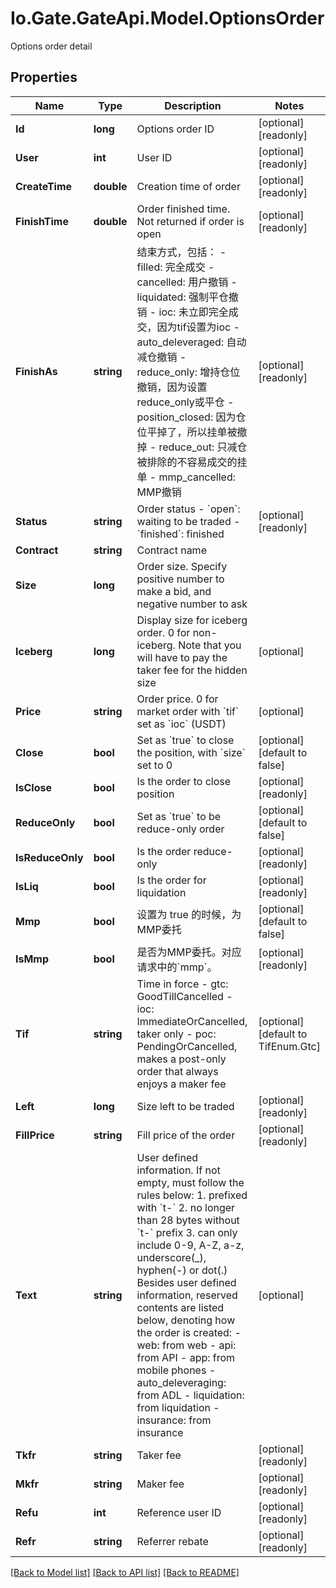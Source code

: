 
# Io.Gate.GateApi.Model.OptionsOrder

Options order detail

## Properties

Name | Type | Description | Notes
------------ | ------------- | ------------- | -------------
**Id** | **long** | Options order ID | [optional] [readonly] 
**User** | **int** | User ID | [optional] [readonly] 
**CreateTime** | **double** | Creation time of order | [optional] [readonly] 
**FinishTime** | **double** | Order finished time. Not returned if order is open | [optional] [readonly] 
**FinishAs** | **string** | 结束方式，包括：  - filled: 完全成交 - cancelled: 用户撤销 - liquidated: 强制平仓撤销 - ioc: 未立即完全成交，因为tif设置为ioc - auto_deleveraged: 自动减仓撤销 - reduce_only: 增持仓位撤销，因为设置reduce_only或平仓 - position_closed: 因为仓位平掉了，所以挂单被撤掉 - reduce_out: 只减仓被排除的不容易成交的挂单 - mmp_cancelled: MMP撤销 | [optional] [readonly] 
**Status** | **string** | Order status  - &#x60;open&#x60;: waiting to be traded - &#x60;finished&#x60;: finished | [optional] [readonly] 
**Contract** | **string** | Contract name | 
**Size** | **long** | Order size. Specify positive number to make a bid, and negative number to ask | 
**Iceberg** | **long** | Display size for iceberg order. 0 for non-iceberg. Note that you will have to pay the taker fee for the hidden size | [optional] 
**Price** | **string** | Order price. 0 for market order with &#x60;tif&#x60; set as &#x60;ioc&#x60; (USDT) | [optional] 
**Close** | **bool** | Set as &#x60;true&#x60; to close the position, with &#x60;size&#x60; set to 0 | [optional] [default to false]
**IsClose** | **bool** | Is the order to close position | [optional] [readonly] 
**ReduceOnly** | **bool** | Set as &#x60;true&#x60; to be reduce-only order | [optional] [default to false]
**IsReduceOnly** | **bool** | Is the order reduce-only | [optional] [readonly] 
**IsLiq** | **bool** | Is the order for liquidation | [optional] [readonly] 
**Mmp** | **bool** | 设置为 true 的时候，为MMP委托 | [optional] [default to false]
**IsMmp** | **bool** | 是否为MMP委托。对应请求中的&#x60;mmp&#x60;。 | [optional] [readonly] 
**Tif** | **string** | Time in force  - gtc: GoodTillCancelled - ioc: ImmediateOrCancelled, taker only - poc: PendingOrCancelled, makes a post-only order that always enjoys a maker fee | [optional] [default to TifEnum.Gtc]
**Left** | **long** | Size left to be traded | [optional] [readonly] 
**FillPrice** | **string** | Fill price of the order | [optional] [readonly] 
**Text** | **string** | User defined information. If not empty, must follow the rules below:  1. prefixed with &#x60;t-&#x60; 2. no longer than 28 bytes without &#x60;t-&#x60; prefix 3. can only include 0-9, A-Z, a-z, underscore(_), hyphen(-) or dot(.) Besides user defined information, reserved contents are listed below, denoting how the order is created:  - web: from web - api: from API - app: from mobile phones - auto_deleveraging: from ADL - liquidation: from liquidation - insurance: from insurance  | [optional] 
**Tkfr** | **string** | Taker fee | [optional] [readonly] 
**Mkfr** | **string** | Maker fee | [optional] [readonly] 
**Refu** | **int** | Reference user ID | [optional] [readonly] 
**Refr** | **string** | Referrer rebate | [optional] [readonly] 

[[Back to Model list]](../README.md#documentation-for-models)
[[Back to API list]](../README.md#documentation-for-api-endpoints)
[[Back to README]](../README.md)
